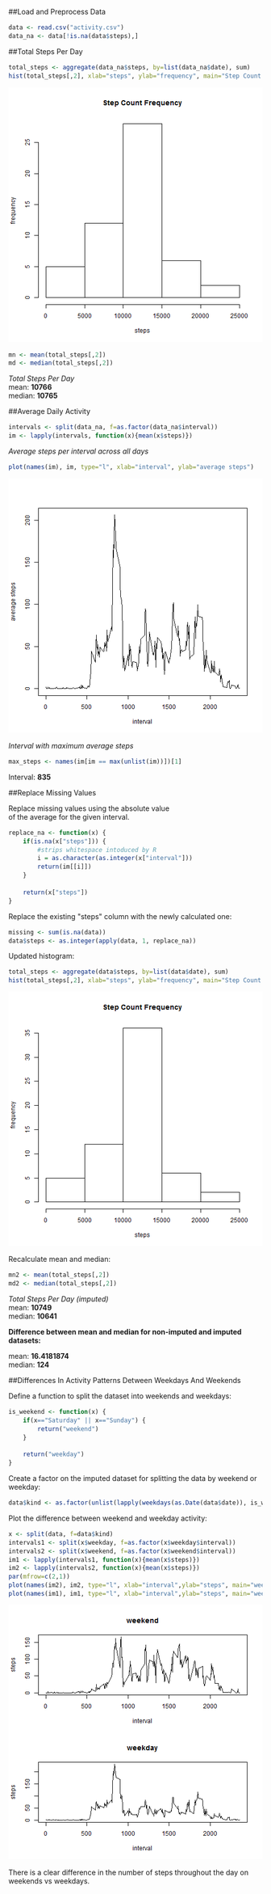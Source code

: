 
##Load and Preprocess Data  


```r
data <- read.csv("activity.csv")
data_na <- data[!is.na(data$steps),]
```

##Total Steps Per Day


```r
total_steps <- aggregate(data_na$steps, by=list(data_na$date), sum)
hist(total_steps[,2], xlab="steps", ylab="frequency", main="Step Count Frequency")
```

![plot of chunk unnamed-chunk-2](figure/unnamed-chunk-2-1.png) 

```r
mn <- mean(total_steps[,2])
md <- median(total_steps[,2])
```

*Total Steps Per Day*  
mean:   **10766**    
median: **10765**    


##Average Daily Activity


```r
intervals <- split(data_na, f=as.factor(data_na$interval))
im <- lapply(intervals, function(x){mean(x$steps)})
```
*Average steps per interval across all days*

```r
plot(names(im), im, type="l", xlab="interval", ylab="average steps")
```

![plot of chunk unnamed-chunk-4](figure/unnamed-chunk-4-1.png) 

*Interval with maximum average steps*  

```r
max_steps <- names(im[im == max(unlist(im))])[1]
```
Interval: **835**

##Replace Missing Values

Replace missing values using the absolute value  
of the average for the given interval.

```r
replace_na <- function(x) {
    if(is.na(x["steps"])) {
        #strips whitespace intoduced by R
        i = as.character(as.integer(x["interval"]))
        return(im[[i]])
    }
    
    return(x["steps"])
}
```
Replace the existing "steps" column with the newly calculated one:

```r
missing <- sum(is.na(data))
data$steps <- as.integer(apply(data, 1, replace_na))
```
Updated histogram:  

```r
total_steps <- aggregate(data$steps, by=list(data$date), sum)
hist(total_steps[,2], xlab="steps", ylab="frequency", main="Step Count Frequency")
```

![plot of chunk unnamed-chunk-8](figure/unnamed-chunk-8-1.png) 

Recalculate mean and median:


```r
mn2 <- mean(total_steps[,2])
md2 <- median(total_steps[,2]) 
```

*Total Steps Per Day (imputed)*  
mean:   **10749**    
median: **10641** 

**Difference between mean and median for non-imputed and imputed datasets:**

mean: **16.4181874**  
median: **124** 

##Differences In Activity Patterns Detween Weekdays And Weekends

Define a function to split the dataset into weekends and weekdays:


```r
is_weekend <- function(x) {
    if(x=="Saturday" || x=="Sunday") {
        return("weekend")
    }
    
    return("weekday")
}
```

Create a factor on the imputed dataset for splitting the data by weekend or weekday:


```r
data$kind <- as.factor(unlist(lapply(weekdays(as.Date(data$date)), is_weekend)))
```

Plot the difference between weekend and weekday activity:


```r
x <- split(data, f=data$kind)
intervals1 <- split(x$weekday, f=as.factor(x$weekday$interval))
intervals2 <- split(x$weekend, f=as.factor(x$weekend$interval))
im1 <- lapply(intervals1, function(x){mean(x$steps)})
im2 <- lapply(intervals2, function(x){mean(x$steps)})
par(mfrow=c(2,1))
plot(names(im2), im2, type="l", xlab="interval",ylab="steps", main="weekend")
plot(names(im1), im1, type="l", xlab="interval",ylab="steps", main="weekday")
```

![plot of chunk unnamed-chunk-12](figure/unnamed-chunk-12-1.png) 

There is a clear difference in the number of steps throughout the day on weekends vs weekdays.
